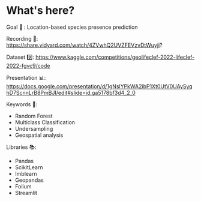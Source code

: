 # What's here?

Goal 🎯 : Location-based species presence prediction

Recording 🎥: https://share.vidyard.com/watch/4ZVwhQ2UVZFEVzvDtWuyji?

Dataset 0️⃣: https://www.kaggle.com/competitions/geolifeclef-2022-lifeclef-2022-fgvc9/code

Presentation 📊: https://docs.google.com/presentation/d/1gNslYPkWA2ibP1Xt0UtV0UAySyqhD7ScnnLrB8PmBJI/edit#slide=id.ga5178bf3d4_2_0

Keywords 🔑:
- Random Forest
- Multiclass Classification
- Undersampling
- Geospatial analysis


Libraries 📚:
- Pandas
- ScikitLearn
- Imblearn
- Geopandas
- Folium
- Streamlit
